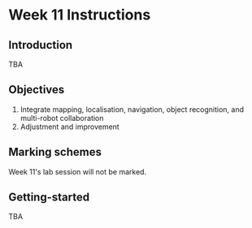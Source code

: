 # Week 11 Instructions

## Introduction
TBA

## Objectives
1. Integrate mapping, localisation, navigation, object recognition, and multi-robot collaboration
2. Adjustment and improvement

## Marking schemes
Week 11's lab session will not be marked.

## Getting-started
TBA
